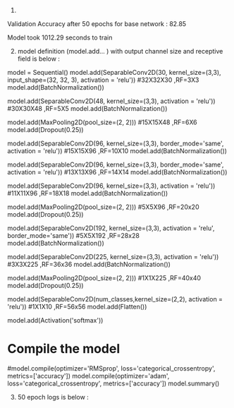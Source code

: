 
1.

Validation Accuracy after 50 epochs for base network : 82.85

Model took 1012.29 seconds to train



2.  model definition (model.add... ) with output channel size and receptive field is below :


model = Sequential()
model.add(SeparableConv2D(30, kernel_size=(3,3), input_shape=(32, 32, 3), activation = 'relu')) #32X32X30 ,RF=3X3
model.add(BatchNormalization())

model.add(SeparableConv2D(48, kernel_size=(3,3), activation = 'relu')) #30X30X48 ,RF=5X5
model.add(BatchNormalization())

model.add(MaxPooling2D(pool_size=(2, 2))) #15X15X48 ,RF=6X6
model.add(Dropout(0.25))

model.add(SeparableConv2D(96, kernel_size=(3,3), border_mode='same', activation = 'relu')) #15X15X96 ,RF=10X10
model.add(BatchNormalization())


model.add(SeparableConv2D(96, kernel_size=(3,3), border_mode='same', activation = 'relu')) #13X13X96 ,RF=14X14
model.add(BatchNormalization())

model.add(SeparableConv2D(96, kernel_size=(3,3), activation = 'relu')) #11X11X96 ,RF=18X18
model.add(BatchNormalization())


model.add(MaxPooling2D(pool_size=(2, 2))) #5X5X96 ,RF=20x20
model.add(Dropout(0.25))

model.add(SeparableConv2D(192, kernel_size=(3,3), activation = 'relu', border_mode='same')) #5X5X192 ,RF=28x28
model.add(BatchNormalization())

model.add(SeparableConv2D(225, kernel_size=(3,3), activation = 'relu')) #3X3X225 ,RF=36x36
model.add(BatchNormalization())

model.add(MaxPooling2D(pool_size=(2, 2))) #1X1X225 ,RF=40x40
model.add(Dropout(0.25))

model.add(SeparableConv2D(num_classes,kernel_size=(2,2), activation = 'relu')) #1X1X10 ,RF=56x56
model.add(Flatten())

model.add(Activation('softmax'))

# Compile the model
#model.compile(optimizer='RMSprop', loss='categorical_crossentropy', metrics=['accuracy'])
model.compile(optimizer='adam', loss='categorical_crossentropy', metrics=['accuracy'])
model.summary()



3.  50 epoch logs is below : 


